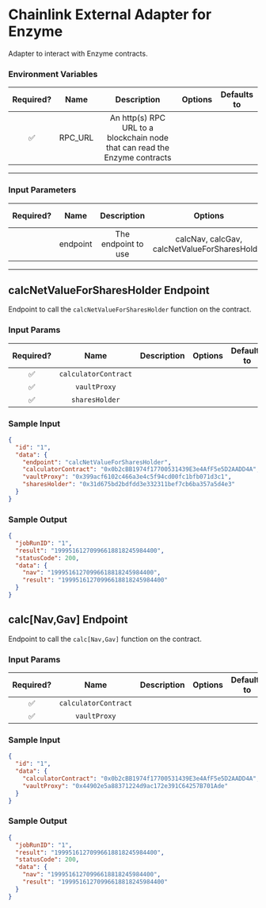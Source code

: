 # Chainlink External Adapter for Enzyme

Adapter to interact with Enzyme contracts.

### Environment Variables

| Required? |  Name   |                                Description                                 | Options | Defaults to |
| :-------: | :-----: | :------------------------------------------------------------------------: | :-----: | :---------: |
|    ✅     | RPC_URL | An http(s) RPC URL to a blockchain node that can read the Enzyme contracts |         |             |

---

### Input Parameters

| Required? |   Name   |     Description     |                    Options                    | Defaults to |
| :-------: | :------: | :-----------------: | :-------------------------------------------: | :---------: |
|           | endpoint | The endpoint to use | calcNav, calcGav, calcNetValueForSharesHolder |   calcNav   |

---

## calcNetValueForSharesHolder Endpoint

Endpoint to call the `calcNetValueForSharesHolder` function on the contract.

### Input Params

| Required? |         Name         | Description | Options | Defaults to |
| :-------: | :------------------: | :---------: | :-----: | :---------: |
|    ✅     | `calculatorContract` |             |         |             |
|    ✅     |     `vaultProxy`     |             |         |             |
|    ✅     |    `sharesHolder`    |             |         |             |

### Sample Input

```json
{
  "id": "1",
  "data": {
    "endpoint": "calcNetValueForSharesHolder",
    "calculatorContract": "0x0b2cBB1974f17700531439E3e4AfF5e5D2AADD4A",
    "vaultProxy": "0x399acf6102c466a3e4c5f94cd00fc1bfb071d3c1",
    "sharesHolder": "0x31d675bd2bdfdd3e332311bef7cb6ba357a5d4e3"
  }
}
```

### Sample Output

```json
{
  "jobRunID": "1",
  "result": "19995161270996618818245984400",
  "statusCode": 200,
  "data": {
    "nav": "19995161270996618818245984400",
    "result": "19995161270996618818245984400"
  }
}
```

## calc[Nav,Gav] Endpoint

Endpoint to call the `calc[Nav,Gav]` function on the contract.

### Input Params

| Required? |         Name         | Description | Options | Defaults to |
| :-------: | :------------------: | :---------: | :-----: | :---------: |
|    ✅     | `calculatorContract` |             |         |             |
|    ✅     |     `vaultProxy`     |             |         |             |

### Sample Input

```json
{
  "id": "1",
  "data": {
    "calculatorContract": "0x0b2cBB1974f17700531439E3e4AfF5e5D2AADD4A",
    "vaultProxy": "0x44902e5a88371224d9ac172e391C64257B701Ade"
  }
}
```

### Sample Output

```json
{
  "jobRunID": "1",
  "result": "19995161270996618818245984400",
  "statusCode": 200,
  "data": {
    "nav": "19995161270996618818245984400",
    "result": "19995161270996618818245984400"
  }
}
```

